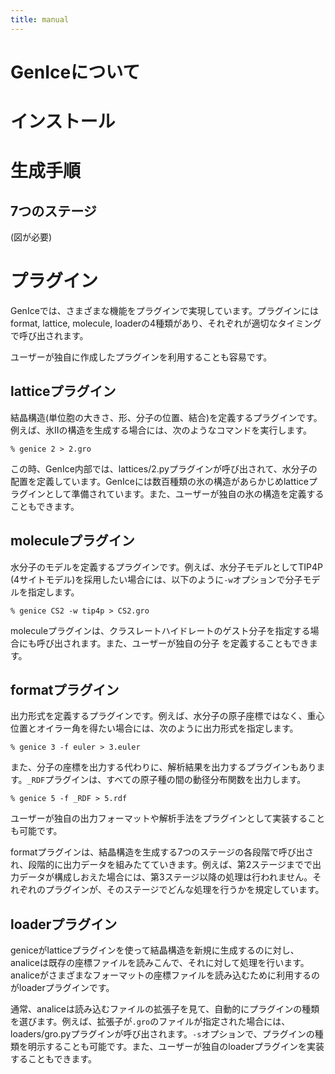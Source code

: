 ```yaml
---
title: manual
---
```

# GenIceについて
# インストール

# 生成手順
## 7つのステージ

(図が必要)



# プラグイン

GenIceでは、さまざまな機能をプラグインで実現しています。プラグインにはformat, lattice, molecule, loaderの4種類があり、それぞれが適切なタイミングで呼び出されます。

ユーザーが独自に作成したプラグインを利用することも容易です。

## latticeプラグイン

結晶構造(単位胞の大きさ、形、分子の位置、結合)を定義するプラグインです。例えば、氷IIの構造を生成する場合には、次のようなコマンドを実行します。

    % genice 2 > 2.gro
	
この時、GenIce内部では、lattices/2.pyプラグインが呼び出されて、水分子の配置を定義しています。GenIceには数百種類の氷の構造があらかじめlatticeプラグインとして準備されています。また、ユーザーが独自の氷の構造を定義することもできます。

## moleculeプラグイン

水分子のモデルを定義するプラグインです。例えば、水分子モデルとしてTIP4P (4サイトモデル)を採用したい場合には、以下のように`-w`オプションで分子モデルを指定します。

    % genice CS2 -w tip4p > CS2.gro
	
moleculeプラグインは、クラスレートハイドレートのゲスト分子を指定する場合にも呼び出されます。また、ユーザーが独自の分子
を定義することもできます。

## formatプラグイン

出力形式を定義するプラグインです。例えば、水分子の原子座標ではなく、重心位置とオイラー角を得たい場合には、次のように出力形式を指定します。

    % genice 3 -f euler > 3.euler

また、分子の座標を出力する代わりに、解析結果を出力するプラグインもあります。`_RDF`プラグインは、すべての原子種の間の動径分布関数を出力します。

    % genice 5 -f _RDF > 5.rdf

ユーザーが独自の出力フォーマットや解析手法をプラグインとして実装することも可能です。

formatプラグインは、結晶構造を生成する7つのステージの各段階で呼び出され、段階的に出力データを組みたてていきます。例えば、第2ステージまでで出力データが構成しおえた場合には、第3ステージ以降の処理は行われません。それぞれのプラグインが、そのステージでどんな処理を行うかを規定しています。

## loaderプラグイン

geniceがlatticeプラグインを使って結晶構造を新規に生成するのに対し、analiceは既存の座標ファイルを読みこんで、それに対して処理を行います。analiceがさまざまなフォーマットの座標ファイルを読み込むために利用するのがloaderプラグインです。

通常、analiceは読み込むファイルの拡張子を見て、自動的にプラグインの種類を選びます。例えば、拡張子が`.gro`のファイルが指定された場合には、loaders/gro.pyプラグインが呼び出されます。`-s`オプションで、プラグインの種類を明示することも可能です。また、ユーザーが独自のloaderプラグインを実装することもできます。

	
